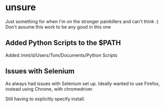 # unsure
Just something for when I'm on the stronger painkillers and can't think :(
Don't assume this work to be any good in this one


## Added Python Scripts to the $PATH
Added /mnt/d/Users/Tom/Documents/Python Scripts

## Issues with Selenium

As always had issues with Selenium set up. Ideally wanted to use Firefox, instead using Chrome, with chromedriver.

Still having to explicitly specify install.
